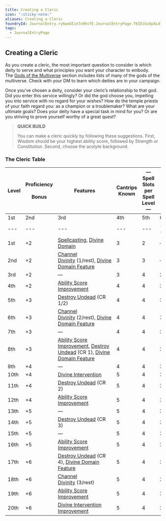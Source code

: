 ```yaml
---
title: Creating a Cleric
icon: ":sticky-note:"
aliases: Creating a Cleric
foundryId: JournalEntry.ry6weUIin7x9hvTE.JournalEntryPage.T6IEiGvXpXLd7Gvj
tags:
  - JournalEntryPage
---
```

## Creating a Cleric

As you create a cleric, the most important question to consider is which deity to serve and what principles you want your character to embody. The [Gods of the Multiverse](https://www.dndbeyond.com/compendium/rules/basic-rules/appendix-b-gods-of-the-multiverse) section includes lists of many of the gods of the multiverse. Check with your DM to learn which deities are in your campaign.

Once you’ve chosen a deity, consider your cleric’s relationship to that god. Did you enter this service willingly? Or did the god choose you, impelling you into service with no regard for your wishes? How do the temple priests of your faith regard you: as a champion or a troublemaker? What are your ultimate goals? Does your deity have a special task in mind for you? Or are you striving to prove yourself worthy of a great quest?

> **QUICK BUILD**
> 
> You can make a cleric quickly by following these suggestions. First, Wisdom should be your highest ability score, followed by Strength or Constitution. Second, choose the acolyte background.

### The Cleric Table

|Level|Proficiency<br><br>Bonus|Features|Cantrips  <br>Known|—Spell Slots per Spell Level—|   |   |   |   |   |   |   |   |
|---|---|---|---|---|---|---|---|---|---|---|---|---|
|1st|2nd|3rd|4th|5th|6th|7th|8th|9th|
|---|---|---|---|---|---|---|---|---|
|1st|+2|[Spellcasting](https://www.dndbeyond.com/classes/2-cleric#Spellcasting-108), [Divine Domain](https://www.dndbeyond.com/classes/2-cleric#DivineDomain-109)|3|2|—|—|—|—|—|—|—|—|
|2nd|+2|[Channel Divinity](https://www.dndbeyond.com/classes/2-cleric#ChannelDivinity-110) (1/rest), [Divine Domain Feature](https://www.dndbeyond.com/classes/2-cleric#DivineDomains)|3|3|—|—|—|—|—|—|—|—|
|3rd|+2|—|3|4|2|—|—|—|—|—|—|—|
|4th|+2|[Ability Score Improvement](https://www.dndbeyond.com/classes/2-cleric#AbilityScoreImprovement-111)|4|4|3|—|—|—|—|—|—|—|
|5th|+3|[Destroy Undead](https://www.dndbeyond.com/classes/2-cleric#DestroyUndead-112) (CR 1/2)|4|4|3|2|—|—|—|—|—|—|
|6th|+3|[Channel Divinity](https://www.dndbeyond.com/classes/2-cleric#ChannelDivinity-110) (2/rest), [Divine Domain Feature](https://www.dndbeyond.com/classes/2-cleric#DivineDomains)|4|4|3|3|—|—|—|—|—|—|
|7th|+3|—|4|4|3|3|1|—|—|—|—|—|
|8th|+3|[Ability Score Improvement](https://www.dndbeyond.com/classes/2-cleric#AbilityScoreImprovement-111), [Destroy Undead](https://www.dndbeyond.com/classes/2-cleric#DestroyUndead-112) (CR 1), [Divine Domain Feature](https://www.dndbeyond.com/classes/2-cleric#DivineDomains)|4|4|3|3|2|—|—|—|—|—|
|9th|+4|—|4|4|3|3|3|1|—|—|—|—|
|10th|+4|[Divine Intervention](https://www.dndbeyond.com/classes/2-cleric#DivineIntervention-123)|5|4|3|3|3|2|—|—|—|—|
|11th|+4|[Destroy Undead](https://www.dndbeyond.com/classes/2-cleric#DestroyUndead-112) (CR 2)|5|4|3|3|3|2|1|—|—|—|
|12th|+4|[Ability Score Improvement](https://www.dndbeyond.com/classes/2-cleric#AbilityScoreImprovement-111)|5|4|3|3|3|2|1|—|—|—|
|13th|+5|—|5|4|3|3|3|2|1|1|—|—|
|14th|+5|[Destroy Undead](https://www.dndbeyond.com/classes/2-cleric#DestroyUndead-112) (CR 3)|5|4|3|3|3|2|1|1|—|—|
|15th|+5|—|5|4|3|3|3|2|1|1|1|—|
|16th|+5|[Ability Score Improvement](https://www.dndbeyond.com/classes/2-cleric#AbilityScoreImprovement-111)|5|4|3|3|3|2|1|1|1|—|
|17th|+6|[Destroy Undead](https://www.dndbeyond.com/classes/2-cleric#DestroyUndead-112) (CR 4), [Divine Domain Feature](https://www.dndbeyond.com/classes/2-cleric#DivineDomains)|5|4|3|3|3|2|1|1|1|1|
|18th|+6|[Channel Divinity](https://www.dndbeyond.com/classes/2-cleric#ChannelDivinity-110) (3/rest)|5|4|3|3|3|3|1|1|1|1|
|19th|+6|[Ability Score Improvement](https://www.dndbeyond.com/classes/2-cleric#AbilityScoreImprovement-111)|5|4|3|3|3|3|2|1|1|1|
|20th|+6|[Divine Intervention Improvement](https://www.dndbeyond.com/classes/2-cleric#DivineIntervention-123)|5|4|3|3|3|3|2|2|1|1|